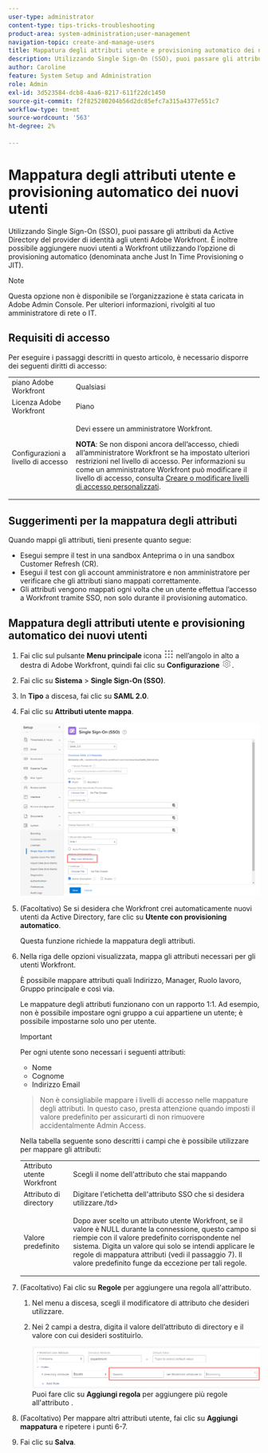 ```yaml
---
user-type: administrator
content-type: tips-tricks-troubleshooting
product-area: system-administration;user-management
navigation-topic: create-and-manage-users
title: Mappatura degli attributi utente e provisioning automatico dei nuovi utenti
description: Utilizzando Single Sign-On (SSO), puoi passare gli attributi da Active Directory del provider di identità agli utenti Adobe Workfront. È inoltre possibile aggiungere nuovi utenti a Workfront utilizzando l’opzione di provisioning automatico (denominata anche Just In Time Provisioning o JIT).
author: Caroline
feature: System Setup and Administration
role: Admin
exl-id: 3d523584-dcb8-4aa6-8217-611f22dc1450
source-git-commit: f2f825280204b56d2dc85efc7a315a4377e551c7
workflow-type: tm+mt
source-wordcount: '563'
ht-degree: 2%

---
```


# Mappatura degli attributi utente e provisioning automatico dei nuovi utenti

Utilizzando Single Sign-On (SSO), puoi passare gli attributi da Active Directory del provider di identità agli utenti Adobe Workfront. È inoltre possibile aggiungere nuovi utenti a Workfront utilizzando l’opzione di provisioning automatico (denominata anche Just In Time Provisioning o JIT).

>[!NOTE]
>
>Questa opzione non è disponibile se l’organizzazione è stata caricata in Adobe Admin Console. Per ulteriori informazioni, rivolgiti al tuo amministratore di rete o IT.


## Requisiti di accesso

Per eseguire i passaggi descritti in questo articolo, è necessario disporre dei seguenti diritti di accesso:

<table style="table-layout:auto"> 
 <col> 
 <col> 
 <tbody> 
  <tr> 
   <td role="rowheader">piano Adobe Workfront</td> 
   <td>Qualsiasi</td> 
  </tr> 
  <tr> 
   <td role="rowheader">Licenza Adobe Workfront</td> 
   <td>Piano</td> 
  </tr> 
  <tr> 
   <td role="rowheader">Configurazioni a livello di accesso</td> 
   <td> <p>Devi essere un amministratore Workfront.</p> <p><b>NOTA</b>: Se non disponi ancora dell’accesso, chiedi all’amministratore Workfront se ha impostato ulteriori restrizioni nel livello di accesso. Per informazioni su come un amministratore Workfront può modificare il livello di accesso, consulta <a href="../../../administration-and-setup/add-users/configure-and-grant-access/create-modify-access-levels.md" class="MCXref xref">Creare o modificare livelli di accesso personalizzati</a>.</p> </td> 
  </tr> 
 </tbody> 
</table>

## Suggerimenti per la mappatura degli attributi

Quando mappi gli attributi, tieni presente quanto segue:

* Esegui sempre il test in una sandbox Anteprima o in una sandbox Customer Refresh (CR).
* Esegui il test con gli account amministratore e non amministratore per verificare che gli attributi siano mappati correttamente.
* Gli attributi vengono mappati ogni volta che un utente effettua l’accesso a Workfront tramite SSO, non solo durante il provisioning automatico.

## Mappatura degli attributi utente e provisioning automatico dei nuovi utenti

1. Fai clic sul pulsante **Menu principale** icona ![](assets/main-menu-icon.png) nell’angolo in alto a destra di Adobe Workfront, quindi fai clic su **Configurazione** ![](assets/gear-icon-settings.png).

1. Fai clic su **Sistema** > **Single Sign-On (SSO)**.

1. In **Tipo** a discesa, fai clic su **SAML 2.0**.

1. Fai clic su **Attributi utente mappa**.

   ![](assets/map-user-attributes.png)

1. (Facoltativo) Se si desidera che Workfront crei automaticamente nuovi utenti da Active Directory, fare clic su **Utente con provisioning automatico**.

   Questa funzione richiede la mappatura degli attributi.

1. Nella riga delle opzioni visualizzata, mappa gli attributi necessari per gli utenti Workfront.

   È possibile mappare attributi quali Indirizzo, Manager, Ruolo lavoro, Gruppo principale e così via.

   Le mappature degli attributi funzionano con un rapporto 1:1. Ad esempio, non è possibile impostare ogni gruppo a cui appartiene un utente; è possibile impostarne solo uno per utente.

   >[!IMPORTANT]
   >
   >Per ogni utente sono necessari i seguenti attributi:
   >      
   >* Nome
   >* Cognome
   >* Indirizzo Email

   >      
   >Non è consigliabile mappare i livelli di accesso nelle mappature degli attributi. In questo caso, presta attenzione quando imposti il valore predefinito per assicurarti di non rimuovere accidentalmente Admin Access.

   Nella tabella seguente sono descritti i campi che è possibile utilizzare per mappare gli attributi:

   <table style="table-layout:auto"> 
    <col data-mc-conditions=""> 
    <col data-mc-conditions=""> 
    <tbody> 
     <tr> 
      <td role="rowheader">Attributo utente Workfront</td> 
      <td>Scegli il nome dell'attributo che stai mappando</td> 
     </tr> 
     <tr> 
      <td role="rowheader">Attributo di directory</td> 
      <td>Digitare l'etichetta dell'attributo SSO che si desidera utilizzare./td&gt; 
     </tr> 
     <tr> 
      <td role="rowheader">Valore predefinito</td> 
      <td> <p>Dopo aver scelto un attributo utente Workfront, se il valore è NULL durante la connessione, questo campo si riempie con il valore predefinito corrispondente nel sistema. Digita un valore qui solo se intendi applicare le regole di mappatura attributi (vedi il passaggio 7). Il valore predefinito funge da eccezione per tali regole.</td> 
     </tr> 
    </tbody> 
   </table>

1. (Facoltativo) Fai clic su **Regole** per aggiungere una regola all&#39;attributo.

   1. Nel menu a discesa, scegli il modificatore di attributo che desideri utilizzare.
   1. Nei 2 campi a destra, digita il valore dell’attributo di directory e il valore con cui desideri sostituirlo.

      ![](assets/rule-fields.png)
   Puoi fare clic su **Aggiungi regola** per aggiungere più regole all&#39;attributo .

1. (Facoltativo) Per mappare altri attributi utente, fai clic su **Aggiungi mappatura** e ripetere i punti 6-7.
1. Fai clic su **Salva**.
